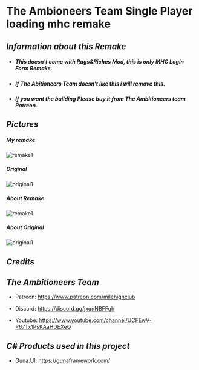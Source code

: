 # The Ambioneers Team Single Player loading mhc remake

## ***Information about this Remake***

- ##### ***This doesn't come with Rags&Riches Mod, this is only MHC Login Form Remake.*** 
- ##### ***If The Abitioneers Team doesn't like this i will remove this.***
- ##### ***If you want the building Please buy it from The Ambitioneers team Patreon.***

## ***Pictures***
##### **My remake**
![remake1](https://i.imgur.com/T28FafW.png)
##### **Original**
![original1](https://cdn.discordapp.com/attachments/869880878011138109/878992442421018644/unknown.png)

##### **About Remake**
![remake1](https://i.imgur.com/d6keeRH.png)
##### **About Original**
![original1](https://media.discordapp.net/attachments/869880878011138109/878992464118181908/unknown.png)

## ***Credits***

## ***The Ambitioneers Team*** 

- Patreon: https://www.patreon.com/milehighclub

- Discord: https://discord.gg/jxqnNBFFgh

- Youtube: https://www.youtube.com/channel/UCFEwV-P67Tx1PsKAaHDEXeQ

## ***C# Products used in this project***

- Guna.UI: https://gunaframework.com/
